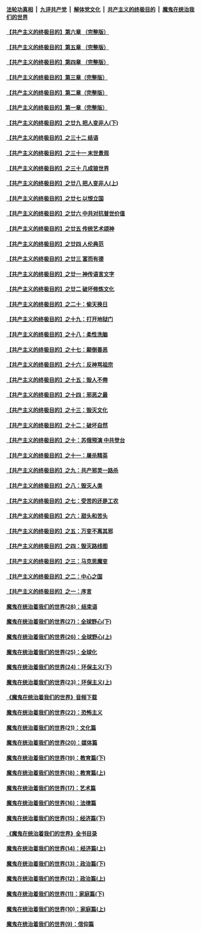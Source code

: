 ####  [法轮功真相](../../../../basic/blob/master/README.md?t=05022130) &nbsp;|&nbsp; [九评共产党](../../../../9ping.md/blob/master/README.md?t=05022130) &nbsp;|&nbsp; [解体党文化](../../../../jtdwh.md/blob/master/README.md?t=05022130)  &nbsp;|&nbsp; [共产主义的终极目的](../../../../gczydzjmd.md/blob/master/README.md?t=05022130) &nbsp;|&nbsp; [魔鬼在统治我们的世界](../../../../mgztzwmdsj.md/blob/master/README.md?t=05022130) 

#### [【共产主义的终极目的】第六章 （完整版）](../pages/nsc422/n11428913.md?t=05022130) 

#### [【共产主义的终极目的】第五章 （完整版）](../pages/nsc422/n11428912.md?t=05022130) 

#### [【共产主义的终极目的】第四章 （完整版）](../pages/nsc422/n11428907.md?t=05022130) 

#### [【共产主义的终极目的】第三章（完整版）](../pages/nsc422/n11428848.md?t=05022130) 

#### [【共产主义的终极目的】第二章（完整版）](../pages/nsc422/n11428831.md?t=05022130) 

#### [【共产主义的终极目的】第一章（完整版）](../pages/nsc422/n11417651.md?t=05022130) 

#### [【共产主义的终极目的】之廿九 把人变非人(下)](../pages/nsc422/n11344140.md?t=05022130) 

#### [【共产主义的终极目的】之三十二 结语](../pages/nsc422/n11360535.md?t=05022130) 

#### [【共产主义的终极目的】之三十一 末世景观](../pages/nsc422/n11351129.md?t=05022130) 

#### [【共产主义的终极目的】之三十 几成狼世界](../pages/nsc422/n11348280.md?t=05022130) 

#### [【共产主义的终极目的】之廿八 把人变非人(上)](../pages/nsc422/n11340492.md?t=05022130) 

#### [【共产主义的终极目的】之廿七 以恨立国](../pages/nsc422/n11336944.md?t=05022130) 

#### [【共产主义的终极目的】之廿六 中共对抗普世价值](../pages/nsc422/n11324785.md?t=05022130) 

#### [【共产主义的终极目的】之廿五 传统艺术颂神](../pages/nsc422/n11296396.md?t=05022130) 

#### [【共产主义的终极目的】之廿四 人伦典范](../pages/nsc422/n11296397.md?t=05022130) 

#### [【共产主义的终极目的】之廿三 富而有德](../pages/nsc422/n11283598.md?t=05022130) 

#### [【共产主义的终极目的】之廿一 神传语言文字](../pages/nsc422/n11263265.md?t=05022130) 

#### [【共产主义的终极目的】之廿二 破坏修炼文化](../pages/nsc422/n11245728.md?t=05022130) 

#### [【共产主义的终极目的】之二十：偷天换日](../pages/nsc422/n11238846.md?t=05022130) 

#### [【共产主义的终极目的】之十九：打开地狱门](../pages/nsc422/n11206376.md?t=05022130) 

#### [【共产主义的终极目的】之十八：柔性洗脑](../pages/nsc422/n11199994.md?t=05022130) 

#### [【共产主义的终极目的】之十七：颠倒善恶](../pages/nsc422/n11179782.md?t=05022130) 

#### [【共产主义的终极目的】之十六：反神骂祖宗](../pages/nsc422/n11166798.md?t=05022130) 

#### [【共产主义的终极目的】之十五：毁人不倦](../pages/nsc422/n11166792.md?t=05022130) 

#### [【共产主义的终极目的】之十四：邪恶之最](../pages/nsc422/n11150249.md?t=05022130) 

#### [【共产主义的终极目的】之十三：毁灭文化](../pages/nsc422/n11135227.md?t=05022130) 

#### [【共产主义的终极目的】之十二：破坏自然](../pages/nsc422/n11135214.md?t=05022130) 

#### [【共产主义的终极目的】之十：苏俄预演 中共登台](../pages/nsc422/n11118424.md?t=05022130) 

#### [【共产主义的终极目的】之十一：屠杀精英](../pages/nsc422/n11118442.md?t=05022130) 

#### [【共产主义的终极目的】之九：共产邪灵一路杀](../pages/nsc422/n11114139.md?t=05022130) 

#### [【共产主义的终极目的】之八：毁灭人类](../pages/nsc422/n11108503.md?t=05022130) 

#### [【共产主义的终极目的】之七：受苦的还是工农](../pages/nsc422/n11101809.md?t=05022130) 

#### [【共产主义的终极目的】之六：甜头和苦头](../pages/nsc422/n11096971.md?t=05022130) 

#### [【共产主义的终极目的】之五：万变不离其邪](../pages/nsc422/n11091285.md?t=05022130) 

#### [【共产主义的终极目的】之四：毁灭路线图](../pages/nsc422/n11086284.md?t=05022130) 

#### [【共产主义的终极目的】之三：马克思魔变](../pages/nsc422/n11061941.md?t=05022130) 

#### [【共产主义的终极目的】之二：中心之国](../pages/nsc422/n11047728.md?t=05022130) 

#### [【共产主义的终极目的】之一：序言](../pages/nsc422/n11086077.md?t=05022130) 

#### [魔鬼在统治着我们的世界(28)：结束语](../pages/nsc422/n10936246.md?t=05022130) 

#### [魔鬼在统治着我们的世界(27)：全球野心(下)](../pages/nsc422/n10928319.md?t=05022130) 

#### [魔鬼在统治着我们的世界(26)：全球野心(上)](../pages/nsc422/n10900318.md?t=05022130) 

#### [魔鬼在统治着我们的世界(25)：全球化](../pages/nsc422/n10788205.md?t=05022130) 

#### [魔鬼在统治着我们的世界(24)：环保主义(下)](../pages/nsc422/n10695307.md?t=05022130) 

#### [魔鬼在统治着我们的世界(23)：环保主义(上)](../pages/nsc422/n10688613.md?t=05022130) 

#### [《魔鬼在统治着我们的世界》音频下载](../pages/nsc422/n10635553.md?t=05022130) 

#### [魔鬼在统治着我们的世界(22)：恐怖主义](../pages/nsc422/n10614727.md?t=05022130) 

#### [魔鬼在统治着我们的世界(21)：文化篇](../pages/nsc422/n10597706.md?t=05022130) 

#### [魔鬼在统治着我们的世界(20)：媒体篇](../pages/nsc422/n10586579.md?t=05022130) 

#### [魔鬼在统治着我们的世界(19)：教育篇(下)](../pages/nsc422/n10564808.md?t=05022130) 

#### [魔鬼在统治着我们的世界(18)：教育篇(上)](../pages/nsc422/n10526970.md?t=05022130) 

#### [魔鬼在统治着我们的世界(17)：艺术篇](../pages/nsc422/n10499093.md?t=05022130) 

#### [魔鬼在统治着我们的世界(16)：法律篇](../pages/nsc422/n10485969.md?t=05022130) 

#### [魔鬼在统治着我们的世界(15)：经济篇(下)](../pages/nsc422/n10469975.md?t=05022130) 

#### [《魔鬼在统治着我们的世界》全书目录](../pages/nsc422/n10464261.md?t=05022130) 

#### [魔鬼在统治着我们的世界(14)：经济篇(上)](../pages/nsc422/n10457370.md?t=05022130) 

#### [魔鬼在统治着我们的世界(13)：政治篇(下)](../pages/nsc422/n10448270.md?t=05022130) 

#### [魔鬼在统治着我们的世界(12)：政治篇(上)](../pages/nsc422/n10444576.md?t=05022130) 

#### [魔鬼在统治着我们的世界(11)：家庭篇(下)](../pages/nsc422/n10440961.md?t=05022130) 

#### [魔鬼在统治着我们的世界(10)：家庭篇(上)](../pages/nsc422/n10435448.md?t=05022130) 

#### [魔鬼在统治着我们的世界(9)：信仰篇](../pages/nsc422/n10432159.md?t=05022130) 

